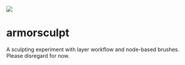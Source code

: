 ![](https://armory3d.org/sculpt/img/git.jpg)

armorsculpt
==============

A sculpting experiment with layer workflow and node-based brushes. Please disregard for now.
